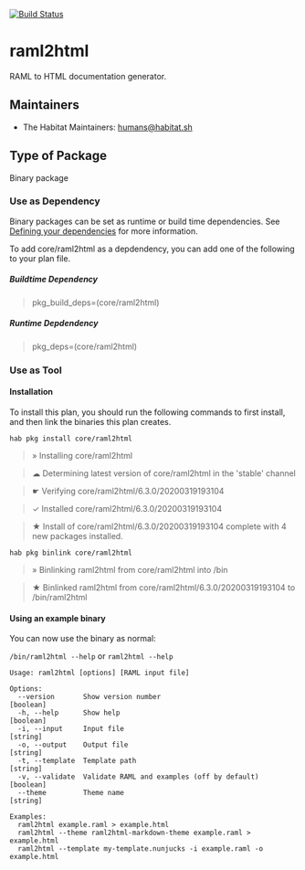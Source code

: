 [![Build Status](https://dev.azure.com/chefcorp-partnerengineering/Chef%20Base%20Plans/_apis/build/status/chef-base-plans.raml2html?branchName=master)](https://dev.azure.com/chefcorp-partnerengineering/Chef%20Base%20Plans/_build/latest?definitionId=186&branchName=master)

# raml2html

RAML to HTML documentation generator.

## Maintainers

* The Habitat Maintainers: <humans@habitat.sh>

## Type of Package

Binary package

### Use as Dependency

Binary packages can be set as runtime or build time dependencies. See [Defining your dependencies](https://www.habitat.sh/docs/developing-packages/developing-packages/#sts=Define%20Your%20Dependencies) for more information.

To add core/raml2html as a depdendency, you can add one of the following to your plan file.

##### Buildtime Dependency

> pkg_build_deps=(core/raml2html)

##### Runtime Depdendency

> pkg_deps=(core/raml2html)

### Use as Tool

#### Installation

To install this plan, you should run the following commands to first install, and then link the binaries this plan creates.

`hab pkg install core/raml2html`

> » Installing core/raml2html

>☁ Determining latest version of core/raml2html in the 'stable' channel

> ☛ Verifying core/raml2html/6.3.0/20200319193104

> ✓ Installed core/raml2html/6.3.0/20200319193104

> ★ Install of core/raml2html/6.3.0/20200319193104 complete with 4 new packages installed.

`hab pkg binlink core/raml2html`

> » Binlinking raml2html from core/raml2html into /bin

> ★ Binlinked raml2html from core/raml2html/6.3.0/20200319193104 to /bin/raml2html

#### Using an example binary
You can now use the binary as normal:

`/bin/raml2html --help` or `raml2html --help`

```
Usage: raml2html [options] [RAML input file]

Options:
  --version       Show version number                                  [boolean]
  -h, --help      Show help                                            [boolean]
  -i, --input     Input file                                            [string]
  -o, --output    Output file                                           [string]
  -t, --template  Template path                                         [string]
  -v, --validate  Validate RAML and examples (off by default)          [boolean]
  --theme         Theme name                                            [string]

Examples:
  raml2html example.raml > example.html
  raml2html --theme raml2html-markdown-theme example.raml > example.html
  raml2html --template my-template.nunjucks -i example.raml -o example.html
```
